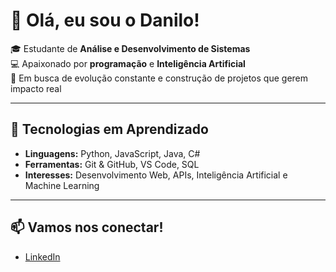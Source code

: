 # 👋 Olá, eu sou o Danilo!

🎓 Estudante de **Análise e Desenvolvimento de Sistemas**  
💻 Apaixonado por **programação** e **Inteligência Artificial**  
🚀 Em busca de evolução constante e construção de projetos que gerem impacto real  

---

## 🔧 Tecnologias em Aprendizado
- **Linguagens:** Python, JavaScript, Java, C#  
- **Ferramentas:** Git & GitHub, VS Code, SQL  
- **Interesses:** Desenvolvimento Web, APIs, Inteligência Artificial e Machine Learning    

---

## 📫 Vamos nos conectar!
- [LinkedIn](www.linkedin.com/in/danilo-moreti-3244791a2/)   
